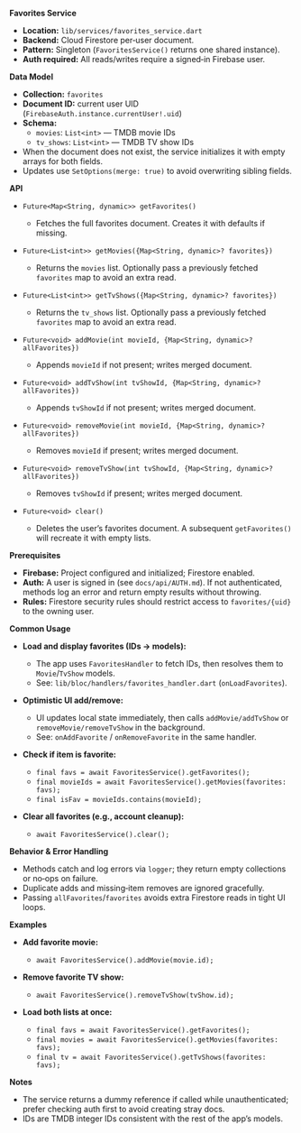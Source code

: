 **Favorites Service**

- **Location:** `lib/services/favorites_service.dart`
- **Backend:** Cloud Firestore per‑user document.
- **Pattern:** Singleton (`FavoritesService()` returns one shared instance).
- **Auth required:** All reads/writes require a signed‑in Firebase user.

**Data Model**

- **Collection:** `favorites`
- **Document ID:** current user UID (`FirebaseAuth.instance.currentUser!.uid`)
- **Schema:**
  - `movies`: `List<int>` — TMDB movie IDs
  - `tv_shows`: `List<int>` — TMDB TV show IDs
- When the document does not exist, the service initializes it with empty arrays for both fields.
- Updates use `SetOptions(merge: true)` to avoid overwriting sibling fields.

**API**

- `Future<Map<String, dynamic>> getFavorites()`
  - Fetches the full favorites document. Creates it with defaults if missing.

- `Future<List<int>> getMovies({Map<String, dynamic>? favorites})`
  - Returns the `movies` list. Optionally pass a previously fetched `favorites` map to avoid an extra read.

- `Future<List<int>> getTvShows({Map<String, dynamic>? favorites})`
  - Returns the `tv_shows` list. Optionally pass a previously fetched `favorites` map to avoid an extra read.

- `Future<void> addMovie(int movieId, {Map<String, dynamic>? allFavorites})`
  - Appends `movieId` if not present; writes merged document.

- `Future<void> addTvShow(int tvShowId, {Map<String, dynamic>? allFavorites})`
  - Appends `tvShowId` if not present; writes merged document.

- `Future<void> removeMovie(int movieId, {Map<String, dynamic>? allFavorites})`
  - Removes `movieId` if present; writes merged document.

- `Future<void> removeTvShow(int tvShowId, {Map<String, dynamic>? allFavorites})`
  - Removes `tvShowId` if present; writes merged document.

- `Future<void> clear()`
  - Deletes the user’s favorites document. A subsequent `getFavorites()` will recreate it with empty lists.

**Prerequisites**

- **Firebase:** Project configured and initialized; Firestore enabled.
- **Auth:** A user is signed in (see `docs/api/AUTH.md`). If not authenticated, methods log an error and return empty results without throwing.
- **Rules:** Firestore security rules should restrict access to `favorites/{uid}` to the owning user.

**Common Usage**

- **Load and display favorites (IDs → models):**
  - The app uses `FavoritesHandler` to fetch IDs, then resolves them to `Movie`/`TvShow` models.
  - See: `lib/bloc/handlers/favorites_handler.dart` (`onLoadFavorites`).

- **Optimistic UI add/remove:**
  - UI updates local state immediately, then calls `addMovie/addTvShow` or `removeMovie/removeTvShow` in the background.
  - See: `onAddFavorite` / `onRemoveFavorite` in the same handler.

- **Check if item is favorite:**
  - `final favs = await FavoritesService().getFavorites();`
  - `final movieIds = await FavoritesService().getMovies(favorites: favs);`
  - `final isFav = movieIds.contains(movieId);`

- **Clear all favorites (e.g., account cleanup):**
  - `await FavoritesService().clear();`

**Behavior & Error Handling**

- Methods catch and log errors via `logger`; they return empty collections or no‑ops on failure.
- Duplicate adds and missing‑item removes are ignored gracefully.
- Passing `allFavorites`/`favorites` avoids extra Firestore reads in tight UI loops.

**Examples**

- **Add favorite movie:**
  - `await FavoritesService().addMovie(movie.id);`

- **Remove favorite TV show:**
  - `await FavoritesService().removeTvShow(tvShow.id);`

- **Load both lists at once:**
  - `final favs = await FavoritesService().getFavorites();`
  - `final movies = await FavoritesService().getMovies(favorites: favs);`
  - `final tv = await FavoritesService().getTvShows(favorites: favs);`

**Notes**

- The service returns a dummy reference if called while unauthenticated; prefer checking auth first to avoid creating stray docs.
- IDs are TMDB integer IDs consistent with the rest of the app’s models.

